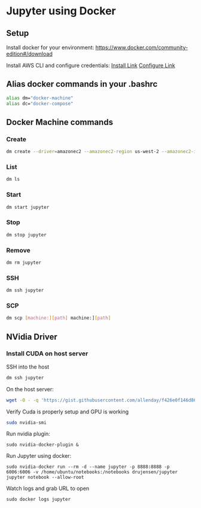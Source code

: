 # Jupyter using Docker

## Setup
Install docker for your environment:
https://www.docker.com/community-edition#/download

Install AWS CLI and configure credentials:
[Install Link](http://docs.aws.amazon.com/cli/latest/userguide/installing.html)
[Configure Link](http://docs.aws.amazon.com/cli/latest/userguide/cli-chap-getting-started.html)

## Alias docker commands in your .bashrc
```bash
alias dm="docker-machine"
alias dc="docker-compose"
```

## Docker Machine commands

### Create
```bash
dm create --driver=amazonec2 --amazonec2-region us-west-2 --amazonec2-instance-type p2.xlarge jupyter
```

### List
```bash
dm ls
```

### Start
```bash
dm start jupyter
```

### Stop
```bash
dm stop jupyter
```

### Remove
```bash
dm rm jupyter
```

### SSH
```bash
dm ssh jupyter
```

### SCP
```bash
dm scp [machine:][path] machine:][path]
```

## NVidia Driver

### Install CUDA on host server
SSH into the host
```bash
dm ssh jupyter
```

On the host server:
```bash
wget -O - -q 'https://gist.githubusercontent.com/allenday/f426e0f146d86bfc3dada06eda55e123/raw/41b6d3bc8ab2dfe1e1d09135851c8f11b8dc8db3/install-cuda.sh' | sudo bash
```

Verify Cuda is properly setup and GPU is working
```bash
sudo nvidia-smi
```

Run nvidia plugin:
```
sudo nvidia-docker-plugin &
```

Run Jupyter using docker:
```
sudo nvidia-docker run --rm -d --name jupyter -p 8888:8888 -p 6006:6006 -v /home/ubuntu/notebooks:/notebooks drujensen/jupyter jupyter notebook --allow-root
```

Watch logs and grab URL to open
```
sudo docker logs jupyter
```

